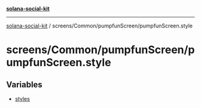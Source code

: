 [**solana-social-kit**](../../../../README.md)

***

[solana-social-kit](../../../../README.md) / screens/Common/pumpfunScreen/pumpfunScreen.style

# screens/Common/pumpfunScreen/pumpfunScreen.style

## Variables

- [styles](variables/styles.md)
